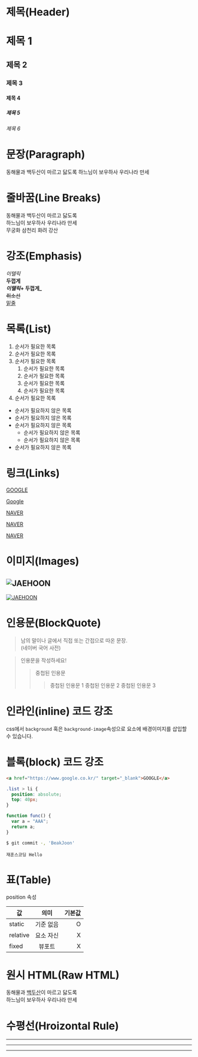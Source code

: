 # 제목(Header)

# 제목 1

## 제목 2

### 제목 3

#### 제목 4

##### 제목 5

###### 제목 6

# 문장(Paragraph)

동해물과 백두산이 마르고 닳도록
하느님이 보우하사 우리나라 만세

# 줄바꿈(Line Breaks)

동해물과 백두산이 마르고 닳도록  
하느님이 보우하사 우리나라 만세</br>
무궁화 삼천리 화려 강산

# 강조(Emphasis)

_이텔릭_</br>
**두껍게**  
**_이탤릭_+ 두껍게\_**  
~~취소선~~  
<u>밑줄</u>

# 목록(List)

1. 순서가 필요한 목록
1. 순서가 필요한 목록
1. 순서가 필요한 목록
   1. 순서가 필요한 목록
   1. 순서가 필요한 목록
   1. 순서가 필요한 목록
   1. 순서가 필요한 목록
1. 순서가 필요한 목록

- 순서가 필요하지 않은 목록
- 순서가 필요하지 않은 목록
- 순서가 필요하지 않은 목록
  - 순서가 필요하지 않은 목록
  - 순서가 필요하지 않은 목록
- 순서가 필요하지 않은 목록

# 링크(Links)

<a href="https://google.com">GOOGLE</a>

[Google](https://google.com)

<a href="https://naver.com"
title="NAVER로 이동!">NAVER</a>

[NAVER](https://naver.com "NAVER로이동!")

<a href="https://naver.com"
title="NAVER로 이동!"
target="_blank">NAVER</a>

# 이미지(Images)

## ![JAEHOON](https://heropy.blog/css/images/logo.png)

[![JAEHOON](https://heropy.blog/css/images/logo.png)](https://blog.naver.com/dkekdmf)

# 인용문(BlockQuote)

> 남의 말이나 글에서 직접 또는 간접으로
> 따온 문장.  
> (네이버 국어 사전)

> 인용문을 작성하세요!
>
> > 중첩된 인용문
> >
> > > 중첩된 인용문 1
> > > 중첩된 인용문 2
> > > 중첩된 인용문 3

# 인라인(inline) 코드 강조

css에서 `background` 혹은 `background-image`속성으로 요소에 배경이미지를 삽입할 수 있습니다.

# 블록(block) 코드 강조

```html
<a href="https://www.google.co.kr/" target="_blank">GOOGLE</a>
```

```css
.list > li {
  position: absolute;
  top: 40px;
}
```

```javascript
function func() {
  var a = "AAA";
  return a;
}
```

```bash
$ git commit -, 'BeakJoon'
```

```plaintext
재훈스코딩 Hello
```

# 표(Table)

position 속성

| 값       |   의미    | 기본값 |
| -------- | :-------: | -----: |
| static   | 기준 없음 |      O |
| relative | 요소 자신 |      X |
| fixed    |  뷰포트   |      X |

# 원시 HTML(Raw HTML)

동해물과 <span style ="text-decoration: underline;">백두산</span>이 마르고 닳도록<br/>
하느님이 보우하사 우리나라 만세

# 수평선(Hroizontal Rule)

---

---

---
